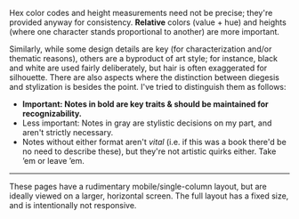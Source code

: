 Hex color codes and height measurements need not be precise; they're provided anyway for consistency. **Relative** colors (value + hue) and heights (where one character stands proportional to another) are more important.

Similarly, while some design details are key (for characterization and/or thematic reasons), others are a byproduct of art style; for instance, black and white are used fairly deliberately, but hair is often exaggerated for silhouette. There are also aspects where the distinction between diegesis and stylization is besides the point. I've tried to distinguish them as follows:

- **<span class="x">Important: </span>Notes in bold are key traits & should be maintained for recognizability.**
- <span class="ni"><span class="x">Less important: </span>Notes in gray are stylistic decisions on my part, and aren't strictly necessary.</span>
- Notes without either format aren't *vital* (i.e. if this was a book there'd be no need to describe these), but they're not artistic quirks either. Take ’em or leave ’em.

----

These pages have a rudimentary mobile/single-column layout, but are ideally viewed on a larger, horizontal screen. The full layout has a fixed size, and is intentionally not responsive.